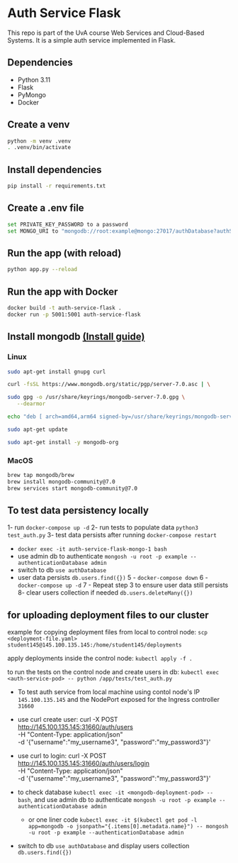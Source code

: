 # Auth Service Flask
This repo is part of the UvA course Web Services and Cloud-Based Systems. It is a simple auth service implemented in Flask.

## Dependencies
- Python 3.11
- Flask
- PyMongo
- Docker

## Create a venv
```bash
python -m venv .venv
. .venv/bin/activate
```

## Install dependencies
```bash
pip install -r requirements.txt
```
## Create a .env file
```bash
set PRIVATE_KEY_PASSWORD to a password
set MONGO_URI to "mongodb://root:example@mongo:27017/authDatabase?authSource=admin"
```

## Run the app (with reload)
```bash
python app.py --reload
```

## Run the app with Docker
```bash
docker build -t auth-service-flask .
docker run -p 5001:5001 auth-service-flask
```

## Install mongodb [(Install guide)](https://www.mongodb.com/docs/manual/administration/install-community/)
### Linux
```bash
sudo apt-get install gnupg curl

curl -fsSL https://www.mongodb.org/static/pgp/server-7.0.asc | \

sudo gpg -o /usr/share/keyrings/mongodb-server-7.0.gpg \
   --dearmor

echo "deb [ arch=amd64,arm64 signed-by=/usr/share/keyrings/mongodb-server-7.0.gpg ] https://repo.mongodb.org/apt/ubuntu jammy/mongodb-org/7.0 multiverse" | sudo tee /etc/apt/sources.list.d/mongodb-org-7.0.list

sudo apt-get update

sudo apt-get install -y mongodb-org
```

### MacOS
```bash
brew tap mongodb/brew
brew install mongodb-community@7.0
brew services start mongodb-community@7.0
```

## To test data persistency locally
1- run `docker-compose up -d`
2- run tests to populate data `python3 test_auth.py`
3- test data persists after running `docker-compose restart`
   - `docker exec -it auth-service-flask-mongo-1 bash`
   - use admin db to authenticate `mongosh -u root -p example --authenticationDatabase admin`
   - switch to db `use authDatabase`
   - user data persists `db.users.find({})`
5 - `docker-compose down`
6 - `docker-compose up -d`
7 - Repeat step 3 to ensure user data still persists
8- clear users collection if needed `db.users.deleteMany({})`

## for uploading deployment files to our cluster
example for copying deployment files from local to control node:
`scp <deployment-file.yaml> student145@145.100.135.145:/home/student145/deployments`

apply deployments inside the control node:
`kubectl apply -f .`

to run the tests on the control node and create users in db: 
`kubectl exec <auth-service-pod> -- python /app/tests/test_auth.py`

- To test auth service from local machine using contol node's IP `145.100.135.145` and the NodePort exposed for the Ingress controller `31660`
- use curl create user:
curl -X POST http://145.100.135.145:31660/auth/users \
     -H "Content-Type: application/json" \
     -d '{"username":"my_username3", "password":"my_password3"}'

- use curl to login:
curl -X POST http://145.100.135.145:31660/auth/users/login \
     -H "Content-Type: application/json" \
     -d '{"username":"my_username3", "password":"my_password3"}'

- to check database `kubectl exec -it <mongodb-deployment-pod> -- bash`, and use admin db to authenticate `mongosh -u root -p example --authenticationDatabase admin`
   - or one liner code `kubectl exec -it $(kubectl get pod -l app=mongodb -o jsonpath="{.items[0].metadata.name}") -- mongosh -u root -p example --authenticationDatabase admin`
- switch to db `use authDatabase` and display users collection `db.users.find({})`